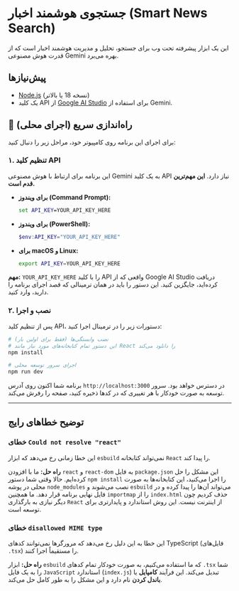 # جستجوی هوشمند اخبار (Smart News Search)

این یک ابزار پیشرفته تحت وب برای جستجو، تحلیل و مدیریت هوشمند اخبار است که از قدرت هوش مصنوعی Gemini بهره می‌برد.

## پیش‌نیازها

- [Node.js](https://nodejs.org/) (نسخه 18 یا بالاتر)
- یک کلید API از [Google AI Studio](https://aistudio.google.com/app/apikey) برای استفاده از Gemini.

## 🚀 راه‌اندازی سریع (اجرای محلی)

برای اجرای این برنامه روی کامپیوتر خود، مراحل زیر را دنبال کنید:

### ۱. تنظیم کلید API

این برنامه برای ارتباط با هوش مصنوعی Gemini به یک کلید API نیاز دارد. **این مهم‌ترین قدم است.**

- **برای ویندوز (Command Prompt):**
  ```cmd
  set API_KEY=YOUR_API_KEY_HERE
  ```

- **برای ویندوز (PowerShell):**
  ```powershell
  $env:API_KEY="YOUR_API_KEY_HERE"
  ```

- **برای macOS و Linux:**
  ```bash
  export API_KEY=YOUR_API_KEY_HERE
  ```

**مهم:** `YOUR_API_KEY_HERE` را با کلید API واقعی که از Google AI Studio دریافت کرده‌اید، جایگزین کنید. این دستور را باید در همان ترمینالی که قصد اجرای برنامه را دارید، وارد کنید.

### ۲. نصب و اجرا

پس از تنظیم کلید API، دستورات زیر را در ترمینال اجرا کنید:

```bash
# نصب وابستگی‌ها (فقط برای اولین بار)
# این دستور تمام کتابخانه‌های مورد نیاز مانند React را دانلود می‌کند
npm install

# اجرای سرور توسعه محلی
npm run dev
```

برنامه شما اکنون روی آدرس `http://localhost:3000` در دسترس خواهد بود. سرور توسعه به صورت خودکار با هر تغییری که در کدها ذخیره کنید، صفحه را رفرش می‌کند.

---

## توضیح خطاهای رایج

### خطای `Could not resolve "react"`

این خطا زمانی رخ می‌دهد که ابزار `esbuild` نمی‌تواند کتابخانه `React` را پیدا کند.

**راه حل:** ما با افزودن `react` و `react-dom` به فایل `package.json` این مشکل را حل کرده‌ایم. حالا وقتی شما دستور `npm install` را اجرا می‌کنید، این کتابخانه‌ها به صورت محلی در پوشه `node_modules` نصب می‌شوند و `esbuild` می‌تواند آن‌ها را پیدا کرده و در فایل نهایی برنامه قرار دهد. ما همچنین `importmap` را از `index.html` حذف کردیم چون دیگر نیازی به بارگذاری `React` از اینترنت نیست. این روش استاندارد و پایدارتری برای توسعه است.

### خطای `disallowed MIME type`

این خطا به این دلیل رخ می‌دهد که مرورگرها نمی‌توانند کدهای TypeScript (فایل‌های `.tsx`) را مستقیماً اجرا کنند.

**راه حل:** ابزار `esbuild` که ما استفاده می‌کنیم، به صورت خودکار تمام کدهای `.tsx` شما را به یک فایل `JavaScript` استاندارد (`index.js`) تبدیل می‌کند. این فرآیند **کامپایل** یا **باندل کردن** نام دارد و این مشکل را به طور کامل حل می‌کند.
